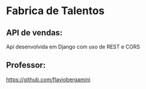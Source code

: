 # Fabrica de Talentos

## API de vendas:
Api desenvolvida em Django com uso de REST e CORS

## Professor:
https://github.com/flaviobergamini

